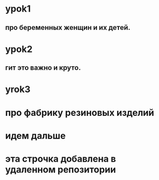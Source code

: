 # ypok1

## про беременных женщин и их детей.

# ypok2

##  гит это важно и круто.

# yrok3

# про фабрику резиновых изделий

# идем дальше

# эта строчка добавлена в удаленном репозитории
